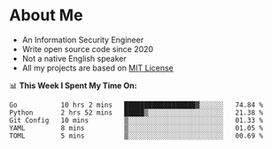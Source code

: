 # About Me

- An Information Security Engineer
- Write open source code since 2020
- Not a native English speaker
- All my projects are based on [MIT License](https://opensource.org/licenses/MIT)

📊 **This Week I Spent My Time On:**
<!--START_SECTION:waka-->
```text
Go           10 hrs 2 mins   ██████████████████▓░░░░░░   74.84 % 
Python       2 hrs 52 mins   █████▒░░░░░░░░░░░░░░░░░░░   21.38 % 
Git Config   10 mins         ▒░░░░░░░░░░░░░░░░░░░░░░░░   01.33 % 
YAML         8 mins          ▒░░░░░░░░░░░░░░░░░░░░░░░░   01.05 % 
TOML         5 mins          ▒░░░░░░░░░░░░░░░░░░░░░░░░   00.69 % 
```
<!--END_SECTION:waka-->

